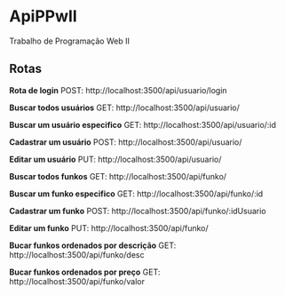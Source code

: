 # ApiPPwII
Trabalho de Programação Web II

## Rotas
**Rota de login**
POST: http://localhost:3500/api/usuario/login

**Buscar todos usuários**
GET: http://localhost:3500/api/usuario/

**Buscar um usuário especifico**
GET: http://localhost:3500/api/usuario/:id

**Cadastrar um usuário**
POST: http://localhost:3500/api/usuario/

**Editar um usuário**
PUT: http://localhost:3500/api/usuario/

**Buscar todos funkos**
GET: http://localhost:3500/api/funko/

**Buscar um funko especifico**
GET: http://localhost:3500/api/funko/:id

**Cadastrar um funko**
POST: http://localhost:3500/api/funko/:idUsuario

**Editar um funko**
PUT: http://localhost:3500/api/funko/

**Bucar funkos ordenados por descrição**
GET: http://localhost:3500/api/funko/desc

**Bucar funkos ordenados por preço**
GET: http://localhost:3500/api/funko/valor


